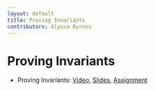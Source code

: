 ```yaml
---
layout: default
title: Proving Invariants
contributors: Alyssa Byrnes
---
```


# Proving Invariants

* Proving Invariants: [Video](https://youtu.be/bO95yORC1Ss), [Slides](/comp283/lessons/AnalyzingAlgs.html), [Assignment](https://www.gradescope.com/)
